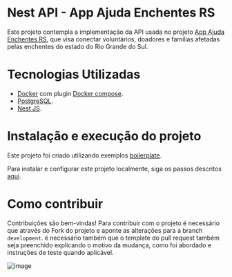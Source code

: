 # Nest API - App Ajuda Enchentes RS

Este projeto contempla a implementação da API usada no projeto <a href="https://github.com/Flutterando/calamidade" target="_blank">App Ajuda Enchentes RS</a>, que visa conectar voluntários, doadores e famílias afetadas pelas enchentes do estado do Rio Grande do Sul.

# Tecnologias Utilizadas

- [Docker](https://docs.docker.com/) com plugin [Docker compose](https://docs.docker.com/compose/).
- [PostgreSQL](https://www.postgresql.org/docs/).
- [Nest JS](https://docs.nestjs.com/).

# Instalação e execução do projeto

Este projeto foi criado utilizando exemplos <a href="https://github.com/brocoders/nestjs-boilerplate/blob/main/docs/readme.md" target="_blank">boilerplate</a>.

Para instalar e configurar este projeto localmente, siga os passos descritos [aqui](https://github.com/Flutterando/calamidade-backend/blob/master/docs/installing-and-running.md).

# Como contribuir

Contribuições são bem-vindas! Para contribuir com o projeto é necessário que através do Fork do projeto e aponte as alterações para a branch `development`. é necessário também que o template do pull request também seja preenchido explicando o motivo da mudança, como foi abordado e instruções de teste quando aplicável.

![image](https://github.com/Flutterando/calamidade-backend/assets/63257275/a4a9ffdf-a0b8-45a2-a13e-fbd5f2cb2f43)
